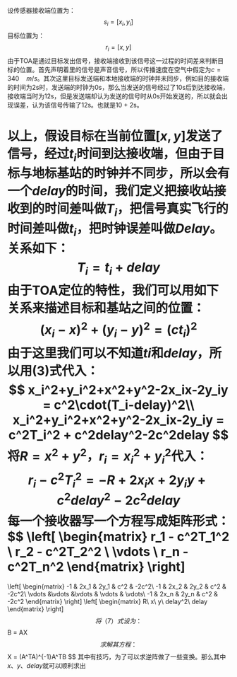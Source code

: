设传感器接收端位置为：
$$
s_i = [x_i, y_i]
$$
目标位置为：
$$
r_i = [x, y]
$$
由于TOA是通过目标发出信号，接收端接收到该信号这一过程的时间差来判断目标的位置。首先声明着里的信号是声音信号，所以传播速度在空气中假定为$c = 340\quad m/s$。其次这里目标发送端和本地接收端的时钟并未同步，例如目的接收端的时间为2s时，发送端的时钟为0s，那么当发送的信号经过了10s后到达接收端，接收端当时为12s，但是发送端却认为发送的信号时从0s开始发送的，所以就会出现误差，认为该信号传输了12s。也就是10 + 2s。

以上，假设目标在当前位置$[x, y]$发送了信号，经过$t_i$时间到达接收端，但由于目标与地标基站的时钟并不同步，所以会有一个$delay$的时间，我们定义把接收站接收到的时间差叫做$T_i$，把信号真实飞行的时间差叫做$t_i$，把时钟误差叫做$Delay$。关系如下：
$$
T_i = t_i + delay
$$
由于TOA定位的特性，我们可以用如下关系来描述目标和基站之间的位置：
$$
(x_i-x)^2 + (y_i-y)^2 = (ct_i)^2
$$
由于这里我们可以不知道$ti$和$delay$，所以用(3)式代入：
$$
x_i^2+y_i^2+x^2+y^2-2x_ix-2y_iy = c^2\cdot(T_i-delay)^2\\
x_i^2+y_i^2+x^2+y^2-2x_ix-2y_iy = c^2T_i^2 + c^2delay^2-2c^2delay
$$
将$R = x^2+y^2$，$r_i = x_i^2 + y_i^2$代入：
$$
r_i - c^2T_i^2 = -R + 2x_ix + 2y_iy+ c^2delay^2 -2c^2delay
$$
每一个接收器写一个方程写成矩阵形式：
$$
\left[
\begin{matrix}
r_1 - c^2T_1^2 \\
r_2 - c^2T_2^2 \\
\vdots \\
r_n - c^2T_n^2
\end{matrix}
\right]
=
\left[
\begin{matrix}
-1 & 2x_1 & 2y_1 & c^2 & -2c^2\\
-1 & 2x_2 & 2y_2 & c^2 & -2c^2\\
\vdots &\vdots &\vdots & \vdots & \vdots\\
-1 & 2x_n & 2y_n & c^2 & -2c^2
\end{matrix}
\right]
\left[
\begin{matrix}
R\\
x\\
y\\
delay^2\\
delay
\end{matrix}
\right]
$$
将（7）式设为：
$$
B = AX
$$
求解其方程：
$$
X = (A^TA)^{-1}A^TB
$$
其中有技巧，为了可以求逆阵做了一些变换。那么其中$x$、$y$、$delay$就可以顺利求出

